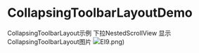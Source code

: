 # CollapsingToolbarLayoutDemo
CollapsingToolbarLayout示例
下拉NestedScrollView 显示CollapsingToolbarLayout图片
![](https://raw.githubusercontent.com/gdmec07120731/CollapsingToolbarLayoutDemo/master/pic/%7DH(A2V%5D_P%7B%2411J%5D%7BP4))EI9.png)
